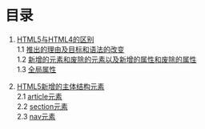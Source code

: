 # 目录

1. [HTML5与HTML4的区别](./1/1.HTML5与HTML4的区别.md)   
1.1 [推出的理由及目标和语法的改变](./1/1.1推出的理由及目标和语法的改变.md)  
1.2 [新增的元素和废除的元素以及新增的属性和废除的属性](./1/1.2新增的元素和废除的元素以及新增的属性和废除的属性.md)  
1.3 [全局属性](./1/1.3全局属性.md)

2. [HTML5新增的主体结构元素](./2/2.HTML5新增的主体结构元素.md)  
2.1 [article元素](./2/2.1article元素.md)  
2.2 [section元素](./2/2.2section元素.md)  
2.3 [nav元素](./2/2.3nav元素.md)
